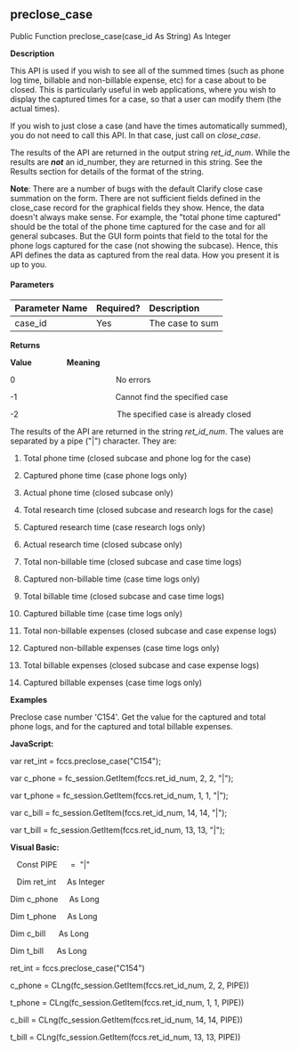 preclose_case
-------------

Public Function preclose_case(case_id As String) As Integer

**Description**

This API is used if you wish to see all of the summed times (such as phone log time, billable and non-billable expense, etc) for a case about to be closed. This is particularly useful in web applications, where you wish to display the captured times for a case, so that a user can modify them (the actual times).

If you wish to just close a case (and have the times automatically summed), you do not need to call this API. In that case, just call on _close_case_.

The results of the API are returned in the output string _ret_id_num_. While the results are **_not_** an id_number, they are returned in this string. See the Results section for details of the format of the string.

**Note**: There are a number of bugs with the default Clarify close case summation on the form. There are not sufficient fields defined in the close_case record for the graphical fields they show. Hence, the data doesn't always make sense. For example, the "total phone time captured" should be the total of the phone time captured for the case and for all general subcases. But the GUI form points that field to the total for the phone logs captured for the case (not showing the subcase). Hence, this API defines the data as captured from the real data. How you present it is up to you.

#### Parameters

| Parameter Name | Required? | Description |
|:--- |:--- |:--- |
| case_id | Yes | The case to sum |

**Returns**

**Value**                **Meaning**

0                                              No errors

-1                                             Cannot find the specified case

-2                                             The specified case is already closed

The results of the API are returned in the string _ret_id_num_. The values are separated by a pipe ("|") character. They are:

1) Total phone time (closed subcase and phone log for the case)

2) Captured phone time (case phone logs only)

3) Actual phone time (closed subcase only)

4) Total research time (closed subcase and research logs for the case)

5) Captured research time (case research logs only)

6) Actual research time (closed subcase only)

7) Total non-billable time (closed subcase and case time logs)

8) Captured non-billable time (case time logs only)

9) Total billable time (closed subcase and case time logs)

10) Captured billable time (case time logs only)

11) Total non-billable expenses (closed subcase and case expense logs)

12) Captured non-billable expenses (case time logs only)

13) Total billable expenses (closed subcase and case expense logs)

14) Captured billable expenses (case time logs only)

**Examples**

 Preclose case number 'C154'. Get the value for the captured and total phone logs, and for the captured and total billable expenses.

**JavaScript:**

var ret_int = fccs.preclose_case("C154");

var c_phone = fc_session.GetItem(fccs.ret_id_num, 2, 2, "|");

var t_phone = fc_session.GetItem(fccs.ret_id_num, 1, 1, "|");

var c_bill = fc_session.GetItem(fccs.ret_id_num, 14, 14, "|");

var t_bill = fc_session.GetItem(fccs.ret_id_num, 13, 13, "|");

**Visual Basic:**

   Const PIPE      =  "|"

   Dim ret_int     As Integer

Dim c_phone     As Long

Dim t_phone     As Long

Dim c_bill      As Long

Dim t_bill      As Long

ret_int = fccs.preclose_case("C154")

c_phone = CLng(fc_session.GetItem(fccs.ret_id_num, 2, 2, PIPE))

t_phone = CLng(fc_session.GetItem(fccs.ret_id_num, 1, 1, PIPE))

c_bill = CLng(fc_session.GetItem(fccs.ret_id_num, 14, 14, PIPE))

t_bill = CLng(fc_session.GetItem(fccs.ret_id_num, 13, 13, PIPE))